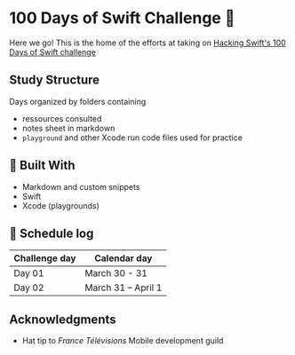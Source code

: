 # 100 Days of Swift Challenge :rocket:

Here we go! This is the home of the efforts at taking on [Hacking Swift's 100 Days of Swift challenge](https://www.hackingwithswift.com/100)

## Study Structure

Days organized by folders containing
* ressources consulted
* notes sheet in markdown
* `playground` and other Xcode run code files used for practice

## :hammer: Built With
* Markdown and custom snippets
* Swift
* Xcode (playgrounds)

## :calendar: Schedule log

| Challenge day | Calendar day |
|---|---|
| Day 01 | March 30 - 31 |
| Day 02 | March 31 – April 1 |

## Acknowledgments
* Hat tip to *France Télévisions* Mobile development guild